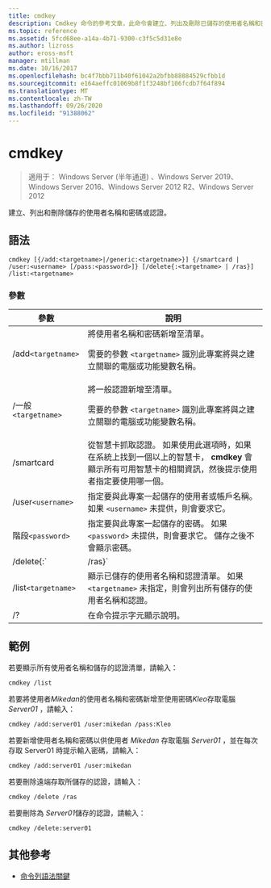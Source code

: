 ```yaml
---
title: cmdkey
description: Cmdkey 命令的參考文章，此命令會建立、列出及刪除已儲存的使用者名稱和密碼或認證。
ms.topic: reference
ms.assetid: 5fcd68ee-a14a-4b71-9300-c3f5c5d31e8e
ms.author: lizross
author: eross-msft
manager: mtillman
ms.date: 10/16/2017
ms.openlocfilehash: bc4f7bbb711b40f61042a2bfbb88884529cfbb1d
ms.sourcegitcommit: e164aeffc01069b8f1f3248bf106fcdb7f64f894
ms.translationtype: MT
ms.contentlocale: zh-TW
ms.lasthandoff: 09/26/2020
ms.locfileid: "91388062"
---
```

# <a name="cmdkey"></a>cmdkey

> 適用于： Windows Server (半年通道) 、Windows Server 2019、Windows Server 2016、Windows Server 2012 R2、Windows Server 2012

建立、列出和刪除儲存的使用者名稱和密碼或認證。

## <a name="syntax"></a>語法

```
cmdkey [{/add:<targetname>|/generic:<targetname>}] {/smartcard | /user:<username> [/pass:<password>]} [/delete{:<targetname> | /ras}] /list:<targetname>
```

### <a name="parameters"></a>參數

| 參數 | 說明 |
| ---------- | ----------- |
| /add`<targetname>` | 將使用者名稱和密碼新增至清單。<p>需要的參數 `<targetname>` 識別此專案將與之建立關聯的電腦或功能變數名稱。 |
| /一般`<targetname>` | 將一般認證新增至清單。<p>需要的參數 `<targetname>` 識別此專案將與之建立關聯的電腦或功能變數名稱。 |
| /smartcard | 從智慧卡抓取認證。 如果使用此選項時，如果在系統上找到一個以上的智慧卡， **cmdkey** 會顯示所有可用智慧卡的相關資訊，然後提示使用者指定要使用哪一個。 |
| /user`<username>` | 指定要與此專案一起儲存的使用者或帳戶名稱。 如果 `<username>` 未提供，則會要求它。 |
|階段`<password>` | 指定要與此專案一起儲存的密碼。 如果 `<password>` 未提供，則會要求它。 儲存之後不會顯示密碼。 |
| /delete{:`<targetname> | /ras}` | 從清單中刪除使用者名稱和密碼。 如果 `<targetname>` 指定了，就會刪除該專案。 如果 `/ras` 指定了，就會刪除儲存的遠端存取專案。 |
| /list`<targetname>` | 顯示已儲存的使用者名稱和認證清單。 如果 `<targetname>` 未指定，則會列出所有儲存的使用者名稱和認證。 |
| /? | 在命令提示字元顯示說明。 |

## <a name="examples"></a>範例

若要顯示所有使用者名稱和儲存的認證清單，請輸入：

```
cmdkey /list
```

若要將使用者*Mikedan*的使用者名稱和密碼新增至使用密碼*Kleo*存取電腦*Server01* ，請輸入：

```
cmdkey /add:server01 /user:mikedan /pass:Kleo
```

若要新增使用者名稱和密碼以供使用者 *Mikedan* 存取電腦 *Server01* ，並在每次存取 Server01 時提示輸入密碼，請輸入：

```
cmdkey /add:server01 /user:mikedan
```

若要刪除遠端存取所儲存的認證，請輸入：

```
cmdkey /delete /ras
```

若要刪除為 *Server01*儲存的認證，請輸入：

```
cmdkey /delete:server01
```

## <a name="additional-references"></a>其他參考

- [命令列語法關鍵](command-line-syntax-key.md)
